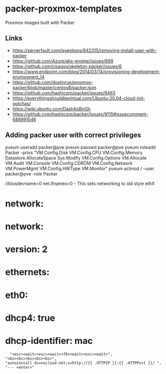# packer-proxmox-templates
Proxmox images built with Packer

## Links
- https://serverfault.com/questions/842315/removing-install-user-with-packer
- https://github.com/Azure/aks-engine/issues/899
- https://github.com/cisagov/skeleton-packer/issues/6
- https://www.endpoint.com/blog/2014/03/14/provisioning-development-environment_14
- https://github.com/dustinrue/proxmox-packer/blob/master/centos8/packer.json
- https://github.com/hashicorp/packer/issues/8463
- https://everythingshouldbevirtual.com/Ubuntu-20.04-cloud-init-gotchas/
- https://wiki.ubuntu.com/DashAsBinSh
- https://github.com/hashicorp/packer/issues/9115#issuecomment-688991546

## Adding packer user with correct privileges 
pveum useradd packer@pve
pveum passwd packer@pve
pveum roleadd Packer -privs "VM.Config.Disk VM.Config.CPU VM.Config.Memory Datastore.AllocateSpace Sys.Modify VM.Config.Options VM.Allocate VM.Audit VM.Console VM.Config.CDROM VM.Config.Network VM.PowerMgmt VM.Config.HWType VM.Monitor"
pveum aclmod / -user packer@pve -role Packer


  //biosdevname=0 net.ifnames=0 - This sets networking to old style ethX
  # network:
  #   network:
  #     version: 2
  #     ethernets:
  #       eth0:
  #         dhcp4: true
  #         dhcp-identifier: mac


      "<esc><wait><esc><wait><f6><wait><esc><wait>", 
    "<bs><bs><bs><bs><bs>", 
    "autoinstall ds=nocloud-net;s=http://{{ .HTTPIP }}:{{ .HTTPPort }}/ ", 
    "--- <enter>"